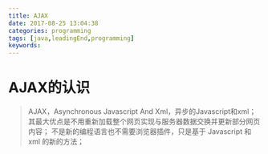 ```yaml
---
title: AJAX
date: 2017-08-25 13:04:38
categories: programming
tags: [java,leadingEnd,programming]
keywords:
---
```


# AJAX的认识

> AJAX，Asynchronous Javascript And Xml，异步的Javascript和xml；
> 其最大优点是不用重新加载整个网页实现与服务器数据交换并更新部分网页内容；
> 不是新的编程语言也不需要浏览器插件，只是基于 Javascript 和 xml 的新的方法；

<!--more-->
